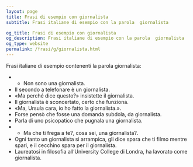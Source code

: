 ```yaml
---
layout: page
title: Frasi di esempio con giornalista 
subtitle: Frasi italiane di esempio con la parola  giornalista

og_title: Frasi di esempio con giornalista 
og_description: Frasi italiane di esempio con la parola  giornalista
og_type: website
permalink: /frasi/g/giornalista.html
---
```


Frasi italiane di esempio contenenti la parola giornalista:


- - Non sono una giornalista.
- Il secondo a telefonare è un giornalista.
- «Ma perché dice questo?» insistette il giornalista.
- Il giornalista è sconcertato, certo che funziona.
- «Ma, Ursula cara, io ho fatto la giornalista.».
- Forse pensò che fosse una domanda subdola, da giornalista.
- Parla di uno psicopatico che pugnala una giornalista.
- - Ma che ti frega a te?, cosa sei, una giornalista?.
- Ogni tanto un giornalista si arrampica, gli dice spara che ti filmo mentre spari, e il cecchino spara per il giornalista.
- Laureatosi in filosofia all’University College di Londra, ha lavorato come giornalista.
